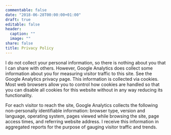 ```yaml
---
commentable: false
date: "2018-06-28T00:00:00+01:00"
draft: true
editable: false
header:
  caption: ""
  image: ""
share: false
title: Privacy Policy
---
```


I do not collect your personal information, so there is nothing about you that I can share with others.  However, Google Analytics does collect some information about you for measuring visitor traffic to this site. See the Google Analytics privacy page. This information is collected via cookies. Most web browsers allow you to control how cookies are handled so that you can disable all cookies for this website without in any way reducing its functionality.

For each visitor to reach the site, Google Analytics collects the following non-personally identifiable information: browser type, version and language, operating system, pages viewed while browsing the site, page access times, and referring website address. I receive this information in aggregated reports for the purpose of gauging visitor traffic and trends.

